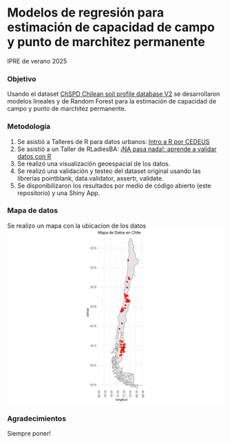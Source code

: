 # Modelos de regresión para estimación de capacidad de campo y punto de marchitez permanente
IPRE de verano 2025

### Objetivo
Usando el dataset [ChSPD Chilean soil profile database V2](https://zenodo.org/records/13870760) se desarrollaron modelos lineales y de Random Forest para la estimación de capacidad de campo y punto de marchitez permanente.

### Metodología
1. Se asistió a Talleres de R para datos urbanos: [Intro a R por CEDEUS](https://github.com/Saryace/intro_r_cedeus)
2. Se asistió a un Taller de RLadiesBA: [¡NA pasa nada!: aprende a validar datos con R](https://mcnanton.github.io/RladiesBA-TallerValidacionDatos/)
3. Se realizó una visualización geoespacial de los datos.
4. Se realizó una validación y testeo del dataset original usando las librerías pointblank, data.validator, assertr, validate.
5. Se disponibilizaron los resultados por medio de código abierto (este repositorio) y una Shiny App.

### Mapa de datos
Se realizo un mapa con la ubicacion de los datos ![Mapa de Chile](images/mapa_chile.jpg)


### Agradecimientos
Siempre poner!

